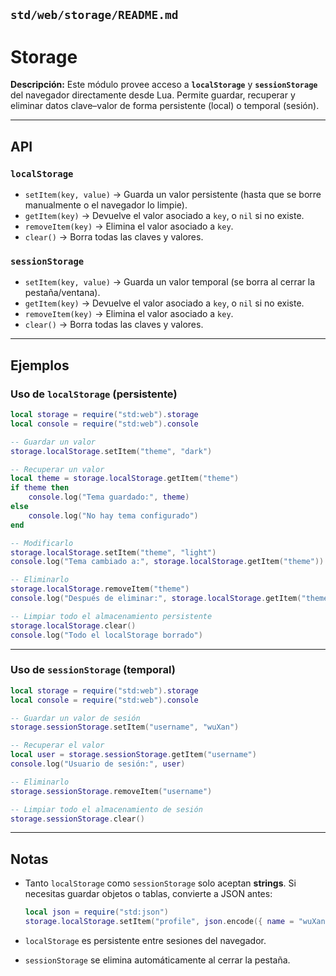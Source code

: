 ## `std/web/storage/README.md`

# Storage

**Descripción:**
Este módulo provee acceso a **`localStorage`** y **`sessionStorage`** del navegador directamente desde Lua.
Permite guardar, recuperar y eliminar datos clave–valor de forma persistente (local) o temporal (sesión).

---

## API

### `localStorage`

- `setItem(key, value)` → Guarda un valor persistente (hasta que se borre manualmente o el navegador lo limpie).
- `getItem(key)` → Devuelve el valor asociado a `key`, o `nil` si no existe.
- `removeItem(key)` → Elimina el valor asociado a `key`.
- `clear()` → Borra todas las claves y valores.

### `sessionStorage`

- `setItem(key, value)` → Guarda un valor temporal (se borra al cerrar la pestaña/ventana).
- `getItem(key)` → Devuelve el valor asociado a `key`, o `nil` si no existe.
- `removeItem(key)` → Elimina el valor asociado a `key`.
- `clear()` → Borra todas las claves y valores.

---

## Ejemplos

### Uso de `localStorage` (persistente)

```lua
local storage = require("std:web").storage
local console = require("std:web").console

-- Guardar un valor
storage.localStorage.setItem("theme", "dark")

-- Recuperar un valor
local theme = storage.localStorage.getItem("theme")
if theme then
    console.log("Tema guardado:", theme)
else
    console.log("No hay tema configurado")
end

-- Modificarlo
storage.localStorage.setItem("theme", "light")
console.log("Tema cambiado a:", storage.localStorage.getItem("theme"))

-- Eliminarlo
storage.localStorage.removeItem("theme")
console.log("Después de eliminar:", storage.localStorage.getItem("theme")) -- nil

-- Limpiar todo el almacenamiento persistente
storage.localStorage.clear()
console.log("Todo el localStorage borrado")
```

---

### Uso de `sessionStorage` (temporal)

```lua
local storage = require("std:web").storage
local console = require("std:web").console

-- Guardar un valor de sesión
storage.sessionStorage.setItem("username", "wuXan")

-- Recuperar el valor
local user = storage.sessionStorage.getItem("username")
console.log("Usuario de sesión:", user)

-- Eliminarlo
storage.sessionStorage.removeItem("username")

-- Limpiar todo el almacenamiento de sesión
storage.sessionStorage.clear()
```

---

## Notas

- Tanto `localStorage` como `sessionStorage` solo aceptan **strings**.
  Si necesitas guardar objetos o tablas, convierte a JSON antes:

  ```lua
  local json = require("std:json")
  storage.localStorage.setItem("profile", json.encode({ name = "wuXan", age = 23 }))
  ```

- `localStorage` es persistente entre sesiones del navegador.
- `sessionStorage` se elimina automáticamente al cerrar la pestaña.
